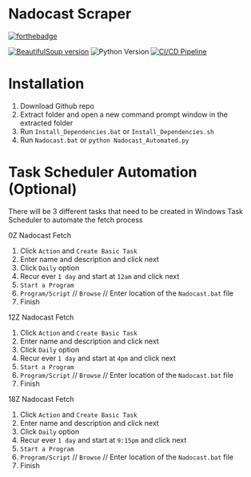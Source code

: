 # Nadocast Scraper

[![forthebadge](https://forthebadge.com/images/badges/made-with-python.svg)](https://forthebadge.com)

[![BeautifulSoup version](https://badge.fury.io/py/beautifulsoup4.svg)](https://badge.fury.io/py/beautifulsoup4)
![Python Version](https://img.shields.io/badge/python-3.12.1-yellow)
[![CI/CD Pipeline](https://github.com/Zachdehooge/Nadocast_Scraper/actions/workflows/CICD.yml/badge.svg)](https://github.com/Zachdehooge/Nadocast_Scraper/actions/workflows/CICD.yml)

# Installation

1. Download Github repo
2. Extract folder and open a new command prompt window in the extracted folder
3. Run `Install_Dependencies.bat` or `Install_Dependencies.sh`
4. Run `Nadocast.bat` or `python Nadocast_Automated.py`

# Task Scheduler Automation (Optional)
There will be 3 different tasks that need to be created in Windows Task Scheduler to automate the fetch process

0Z Nadocast Fetch
1. Click `Action` and `Create Basic Task`
2. Enter name and description and click next
3. Click `Daily` option
4. Recur ever `1 day` and start at `12am` and click next
5. `Start a Program`
6. `Program/Script` // `Browse` // Enter location of the `Nadocast.bat` file
7. Finish

12Z Nadocast Fetch
1. Click `Action` and `Create Basic Task`
2. Enter name and description and click next
3. Click `Daily` option
4. Recur ever `1 day` and start at `4pm` and click next
5. `Start a Program`
6. `Program/Script` // `Browse` // Enter location of the `Nadocast.bat` file
7. Finish

18Z Nadocast Fetch
1. Click `Action` and `Create Basic Task`
2. Enter name and description and click next
3. Click `Daily` option
4. Recur ever `1 day` and start at `9:15pm` and click next
5. `Start a Program`
6. `Program/Script` // `Browse` // Enter location of the `Nadocast.bat` file
7. Finish

